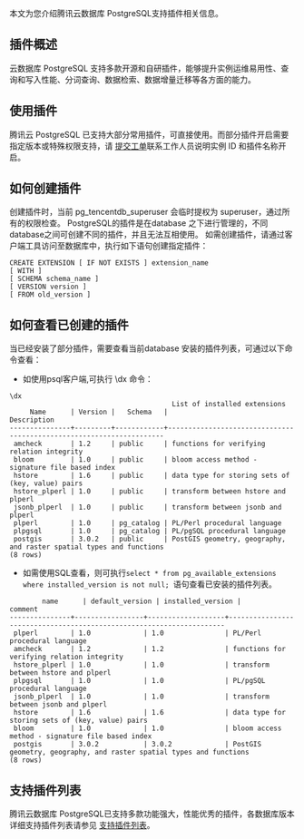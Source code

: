 ﻿本文为您介绍腾讯云数据库 PostgreSQL支持插件相关信息。
## 插件概述
云数据库 PostgreSQL 支持多款开源和自研插件，能够提升实例运维易用性、查询和写入性能、分词查询、数据检索、数据增量迁移等各方面的能力。
## 使用插件
腾讯云 PostgreSQL 已支持大部分常用插件，可直接使用。而部分插件开启需要指定版本或特殊权限支持，请 [提交工单](https://console.cloud.tencent.com/workorder/category)联系工作人员说明实例 ID 和插件名称开启。
## 如何创建插件
创建插件时，当前 pg_tencentdb_superuser 会临时提权为 superuser，通过所有的权限检查。
PostgreSQL的插件是在database 之下进行管理的，不同database之间可创建不同的插件，并且无法互相使用。
如需创建插件，请通过客户端工具访问至数据库中，执行如下语句创建指定插件：
```
CREATE EXTENSION [ IF NOT EXISTS ] extension_name
[ WITH ]
[ SCHEMA schema_name ]
[ VERSION version ]
[ FROM old_version ]
```

## 如何查看已创建的插件
当已经安装了部分插件，需要查看当前database 安装的插件列表，可通过以下命令查看：
- 如使用psql客户端,可执行 \dx 命令：
```
\dx
                                        List of installed extensions
     Name      | Version |   Schema   |                             Description                             
---------------+---------+------------+---------------------------------------------------------------------
 amcheck       | 1.2     | public     | functions for verifying relation integrity
 bloom         | 1.0     | public     | bloom access method - signature file based index
 hstore        | 1.6     | public     | data type for storing sets of (key, value) pairs
 hstore_plperl | 1.0     | public     | transform between hstore and plperl
 jsonb_plperl  | 1.0     | public     | transform between jsonb and plperl
 plperl        | 1.0     | pg_catalog | PL/Perl procedural language
 plpgsql       | 1.0     | pg_catalog | PL/pgSQL procedural language
 postgis       | 3.0.2   | public     | PostGIS geometry, geography, and raster spatial types and functions
(8 rows)
```
- 如需使用SQL查看，则可执行```select * from pg_available_extensions where installed_version is not null; ```语句查看已安装的插件列表。
```
        name      | default_version | installed_version |                               comment                               
---------------+-----------------+-------------------+---------------------------------------------------------------------
 plperl        | 1.0             | 1.0               | PL/Perl procedural language
 amcheck       | 1.2             | 1.2               | functions for verifying relation integrity
 hstore_plperl | 1.0             | 1.0               | transform between hstore and plperl
 plpgsql       | 1.0             | 1.0               | PL/pgSQL procedural language
 jsonb_plperl  | 1.0             | 1.0               | transform between jsonb and plperl
 hstore        | 1.6             | 1.6               | data type for storing sets of (key, value) pairs
 bloom         | 1.0             | 1.0               | bloom access method - signature file based index
 postgis       | 3.0.2           | 3.0.2             | PostGIS geometry, geography, and raster spatial types and functions
(8 rows)
```

## 支持插件列表

腾讯云数据库 PostgreSQL已支持多款功能强大，性能优秀的插件，各数据库版本详细支持插件列表请参见 [支持插件列表](https://cloud.tencent.com/document/product/409/7567)。
